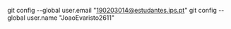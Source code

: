 git config --global user.email "190203014@estudantes.ips.pt"
git config --global user.name "JoaoEvaristo2611"
